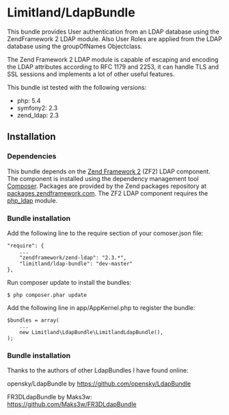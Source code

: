 Limitland/LdapBundle
====================

This bundle provides User authentication from an LDAP database using the ZendFramework 2 LDAP module. 
Also User Roles are applied from the LDAP database using the groupOfNames Objectclass. 

The Zend Framework 2 LDAP module is capable of escaping and encoding the LDAP attributes according to RFC 1179 and 2253, it can handle TLS and SSL sessions and implements a lot of other useful features. 

This bundle ist tested with the following versions: 
- php: 5.4
- symfony2: 2.3
- zend_ldap: 2.3


Installation
------------

### Dependencies

This bundle depends on the [Zend Framework 2](http://framework.zend.com/) (ZF2) LDAP component. The component is installed using the dependency management tool [Composer](http://getcomposer.org/). Packages are provided by the Zend packages repository at [packages.zendframework.com](https://packages.zendframework.com/). The ZF2 LDAP component requires the [php_ldap](http://www.php.net/manual/en/book.ldap.php) module.


### Bundle installation

Add the following line to the require section of your comoser.json file: 

	"require": {
	    ...
        "zendframework/zend-ldap": "2.3.*",
        "limitland/ldap-bundle": "dev-master"
    },


Run composer update to install the bundles:

	$ php composer.phar update


Add the following line in app/AppKernel.php to register the bundle: 

	$bundles = array(
		...
        new Limitland\LdapBundle\LimitlandLdapBundle(),
    );

	
### Bundle installation

Thanks to the authors of other LdapBundles I have found online:

opensky/LdapBundle by 
https://github.com/opensky/LdapBundle

FR3DLdapBundle by Maks3w:
https://github.com/Maks3w/FR3DLdapBundle
